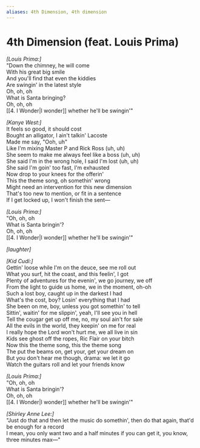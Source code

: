 ```yaml
---
aliases: 4th Dimension, 4th dimension
---
```


# 4th Dimension (feat. Louis Prima)

_[Louis Prima:]_  
"Down the chimney, he will come  
With his great big smile  
And you'll find that even the kiddies  
Are swingin' in the latest style  
Oh, oh, oh  
What is Santa bringing?  
Oh, oh, oh  
[[4. I Wonder|I wonder]] whether he'll be swingin'"  

_[Kanye West:]_  
It feels so good, it should cost  
Bought an alligator, I ain't talkin' Lacoste  
Made me say, "Ooh, uh"  
Like I'm mixing Master P and Rick Ross (uh, uh)  
She seem to make me always feel like a boss (uh, uh)  
She said I'm in the wrong hole, I said I'm lost (uh, uh)  
She said I'm goin' too fast, I'm exhausted  
Now drop to your knees for the offerin'  
This the theme song, oh somethin' wrong  
Might need an intervention for this new dimension  
That's too new to mention, or fit in a sentence  
If I get locked up, I won't finish the sent—  

_[Louis Prima:]_  
"Oh, oh, oh  
What is Santa bringin'?  
Oh, oh, oh  
[[4. I Wonder|I wonder]] whether he'll be swingin'"  

_[_laughter_]_  

_[Kid Cudi:]_  
Gettin' loose while I'm on the deuce, see me roll out  
What you surf, hit the coast, and this feelin', I got  
Plenty of adventures for the evenin', we go journey, we off  
From the light to guide us home, we in the moment, oh-oh  
Such a lost boy, caught up in the darkest I had  
What's the cost, boy? Losin' everything that I had  
She been on me, boy, unless you got somethin' to tell  
Sittin', waitin' for me slippin', yeah, I'll see you in hell  
Tell the cougar get up off me, no, my soul ain't for sale  
All the evils in the world, they keepin' on me for real  
I really hope the Lord won't hurt me, we all live in sin  
Kids see ghost off the ropes, Ric Flair on your bitch  
Now this the theme song, this the theme song  
The put the beams on, get your, get your dream on  
But you don't hear me though, drama: we let it go  
Watch the guitars roll and let your friends know  

_[Louis Prima:]_  
"Oh, oh, oh  
What is Santa bringin'?  
Oh, oh, oh  
[[4. I Wonder|I wonder]] whether he'll be swingin'"  

_[Shirley Anne Lee:]_  
"Just do that and then let the music do somethin', then do that again, that'd be enough for a record  
I mean, you only want two and a half minutes if you can get it, you know, three minutes max—"
